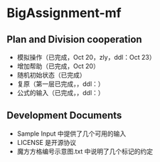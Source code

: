 # BigAssignment-mf
##  Plan and Division cooperation
- 模拟操作（已完成，Oct 20，zly，ddl：Oct 23）
 - 增加帮助（已完成，Oct 20）
- 随机初始状态（已完成）
- 复原（第一层已完成，，ddl：）
- 公式的输入（已完成，，ddl：）

##  Development Documents
- Sample Input 中提供了几个可用的输入
- LICENSE 是开源协议
- 魔方方格编号示意图.txt 中说明了几个标记的约定
